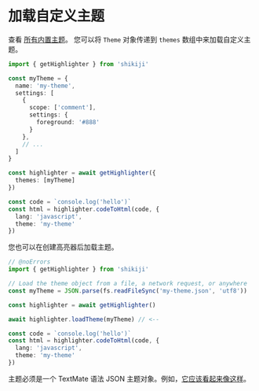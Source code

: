 # 加载自定义主题

查看 [所有内置主题](/themes)。
您可以将 `Theme` 对象传递到 `themes` 数组中来加载自定义主题。

```ts twoslash
import { getHighlighter } from 'shikiji'

const myTheme = {
  name: 'my-theme',
  settings: [
    {
      scope: ['comment'],
      settings: {
        foreground: '#888'
      }
    },
    // ...
  ]
}

const highlighter = await getHighlighter({
  themes: [myTheme]
})

const code = `console.log('hello')`
const html = highlighter.codeToHtml(code, {
  lang: 'javascript',
  theme: 'my-theme'
})
```

您也可以在创建高亮器后加载主题。

```ts {7} twoslash
// @noErrors
import { getHighlighter } from 'shikiji'

// Load the theme object from a file, a network request, or anywhere
const myTheme = JSON.parse(fs.readFileSync('my-theme.json', 'utf8'))

const highlighter = await getHighlighter()

await highlighter.loadTheme(myTheme) // <--

const code = `console.log('hello')`
const html = highlighter.codeToHtml(code, {
  lang: 'javascript',
  theme: 'my-theme'
})
```

主题必须是一个 TextMate 语法 JSON 主题对象。例如，[它应该看起来像这样](https://github.com/antfu/vscode-theme-vitesse/blob/main/themes/vitesse-dark.json)。
